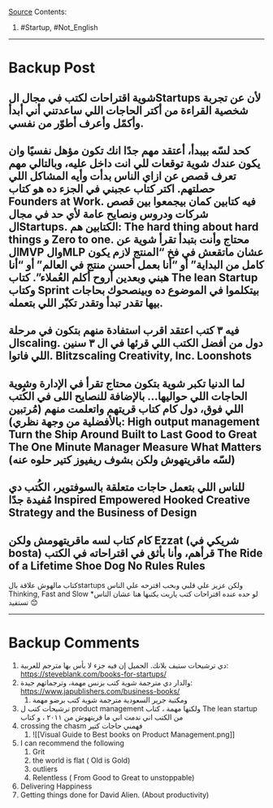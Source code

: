 [Source](https://www.facebook.com/ahmed.gaber20/posts/pfbid0UifkTaVwdSimiQKJJyCAkbYbGJECCg84q4VNcSJpUnf7eCTEJSNGLsYhYdcNvP7ql)
Contents:
1. #Startup, #Not_English 

___
# Backup Post

شوية اقتراحات لكتب في مجال الStartups لأن عن تجربة شخصية القراءة من أكتر الحاجات اللي ساعدتني أني أبدأ وأكمّل وأعرف أطوّر من نفسي.
- 
كحد لسّه بيبدأ، أعتقد مهم جدًا انك تكون مؤهل نفسيًا وان يكون عندك شوية توقعات للي انت داخل عليه، وبالتالي مهم تعرف قصص عن ازاي الناس بدأت وأيه المشاكل اللي حصلتهم. اكتر كتاب عجبني في الجزء ده هو كتاب Founders at Work. فيه كتابين كمان بيجمعوا بين قصص شركات ودروس ونصايح عامة لأي حد في مجال الStartups. الكتابين هم: The hard thing about hard things و Zero to one.
محتاج وأنت بتبدأ تقرأ شوية عن الMVP والMLP عشان ماتقعش في فخ “المنتج لازم يكون كامل من البداية” أو “أنا بعمل أحسن منتج في العالم” أو “أنا هبني وبعدين أروح أكلم العُملاء”. كتاب The lean Startup وكتاب Sprint بيتكلموا في الموضوع ده وبينصحوك بحاجات بيها تقدر تبدأ وتقدر تكبّر اللي بتعمله.
-
فيه ٣ كتب اعتقد اقرب استفادة منهم بتكون في مرحلة الscaling. دول من أفضل الكتب اللي قرئها في ال ٣ سنين اللي فاتوا.
Blitzscaling
Creativity, Inc.
Loonshots
-
لما الدنيا تكبر شوية بتكون محتاج تقرأ في الإدارة وشوية الحاجات اللي حواليها… بالإضافة للنصايح اللى في الكُتب اللي فوق، دول كام كتاب قريتهم واتعلمت منهم (مُرتبين بالأفضلية من وجهة نظري):
High output management
Turn the Ship Around
Built to Last
Good to Great
The One Minute Manager
Measure What Matters (لسّه ماقريتهوش ولكن بشوف ريفيوز كتير حلوه عنه)
-
للناس اللي بتعمل حاجات متعلقة بالسوفتوير، الكُتب دي مُفيدة جدًا
Inspired
Empowered
Hooked
Creative Strategy and the Business of Design
-
كام كتاب لسه ماقريتهومش ولكن Ezzat (شريكي في bosta) قرأهم، وأنا بأثق في اقتراحاته في الكتب
The Ride of a Lifetime
Shoe Dog
No Rules Rules
-
كتاب مالهوش علاقة بالstartups ولكن عزيز علي قلبي وبحب اقترحه علي الناس
Thinking, Fast and Slow
*لو حده عنده اقتراحات كتب ياريت يكتبها هنا عشان الناس تستفيد 😊

___
# Backup Comments

1. دي ترشيحات ستيف بلانك. الجميل إن فيه جزء لا بأس بها مترجم للعربية: https://steveblank.com/books-for-startups/
2. والدار دي مترجمة شوية كتب بزنس مهمة، وترجماتهم جيدة: https://www.japublishers.com/business-books/
	1. ومكتبة جرير السعودية مترجمة شوية كتب برضو مهمة
3. ترشيحات كتب ل product management ولكنها مهمة ، كتاب The lean startup من الكتب اني ندمت اني ما قريتهوش من ٢٠١١ ، و كتاب
4. crossing the chasm فهمني حاجات كتير
	1. ![[Visual Guide to Best books on Product Management.png]]
5. I can recommend the following
	1. Grit
	2. the world is flat ( Old is Gold)
	3. outliers
	4. Relentless ( From Good to Great to unstoppable)
6. Delivering Happiness
7. Getting things done for David Alien. (About productivity)